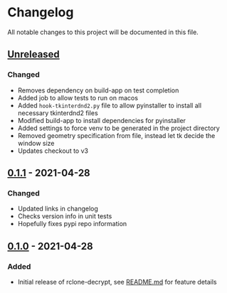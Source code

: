 # Changelog

All notable changes to this project will be documented in this file.

## [Unreleased]
### Changed
- Removes dependency on build-app on test completion
- Added job to allow tests to run on macos
- Added `hook-tkinterdnd2.py` file to allow pyinstaller to install all
  necessary tkinterdnd2 files
- Modified build-app to install dependencies for pyinstaller
- Added settings to force venv to be generated in the project directory
- Removed geometry specification from file, instead let tk decide the window
  size
- Updates checkout to v3

## [0.1.1] - 2021-04-28
### Changed
- Updated links in changelog
- Checks version info in unit tests
- Hopefully fixes pypi repo information


## [0.1.0] - 2021-04-28
### Added
- Initial release of rclone-decrypt, see
[README.md](https://github.com/MitchellThompkins/rclone-decrypt/blob/v0.1.0/README.md)
for feature details

[unreleased]: https://github.com/mitchellthompkins/rclone-decrypt/compare/v0.1.1...HEAD
[0.1.1]: https://github.com/mitchellthompkins/rclone-decrypt/releases/tag/v0.1.1
[0.1.0]: https://github.com/mitchellthompkins/rclone-decrypt/releases/tag/v0.1.0

